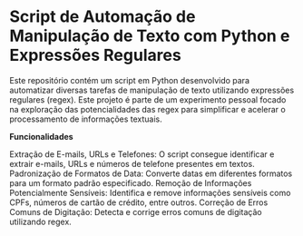 # Script de Automação de Manipulação de Texto com Python e Expressões Regulares

Este repositório contém um script em Python desenvolvido para automatizar diversas tarefas de manipulação de texto utilizando expressões regulares (regex). Este projeto é parte de um experimento pessoal focado na exploração das potencialidades das regex para simplificar e acelerar o processamento de informações textuais.

**Funcionalidades**

Extração de E-mails, URLs e Telefones:
    O script consegue identificar e extrair e-mails, URLs e números de telefone presentes em textos.
Padronização de Formatos de Data:
    Converte datas em diferentes formatos para um formato padrão especificado.
Remoção de Informações Potencialmente Sensíveis:
    Identifica e remove informações sensíveis como CPFs, números de cartão de crédito, entre outros.
Correção de Erros Comuns de Digitação:
    Detecta e corrige erros comuns de digitação utilizando regex.
